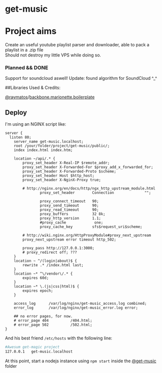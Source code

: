 get-music
===================

# Project aims
Create an useful youtube playlist parser and downloader, able to pack a playlist in a .zip file  
Should not destroy my little VPS while doing so.  

### Planned && **DONE**
Support for soundcloud aswell!
Update: found algorithm for SoundCloud ^_^

##Libraries Used & Credits:

[@raymatos](https://github.com/raymatos)/[backbone.marionette.boilerplate](https://github.com/raymatos/backbone.marionette.boilerplate)

Deploy
------
I'm using an NGINX script like:
```nginx
server {
  listen 80;
	server_name get-music.localhost;
	root /your/folder/project/get-music/public/;
	index index.html index.htm;

	location ~/api/.* {
		proxy_set_header X-Real-IP $remote_addr;
		proxy_set_header X-Forwarded-For $proxy_add_x_forwarded_for;
		proxy_set_header X-Forwarded-Proto $scheme;
		proxy_set_header Host $http_host;
		proxy_set_header X-NginX-Proxy true;

		# http://nginx.org/en/docs/http/ngx_http_upstream_module.html
                proxy_set_header        Connection              "";

                proxy_connect_timeout   90;
                proxy_send_timeout      90;
                proxy_read_timeout      90;
                proxy_buffers           32 8k;
                proxy_http_version      1.1;
                #proxy_cache             one;
                proxy_cache_key         sfs$request_uri$scheme;

		# http://wiki.nginx.org/HttpProxyModule#proxy_next_upstream
		proxy_next_upstream error timeout http_502;

		proxy_pass http://127.0.0.1:3000;
		# proxy_redirect off; ???
	}
	location ~ ^/(login|about)$ {
		rewrite .* /index.html last;
	}
	location ~* ^\/vendor\/.* {
		expires 60d;
	}
	location ~* \.(js|css|html)$ {
		expires epoch;
	}
	
	access_log      /var/log/nginx/get-music_access.log combined;
	error_log       /var/log/nginx/get-music_error.log error;

	## no error pages, for now.
	# error_page 404          /404.html;
	# error_page 502          /502.html;
}
```
And his best friend ```/etc/hosts``` with the following line:
```bash
#Awesum get-magic project
127.0.0.1	get-music.localhost
```
At this point, start a nodejs instance using ```npm start``` inside the [@get-music][this] folder

[this]: https://github.com/mrgamer/get-music
